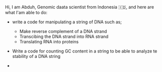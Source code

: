 Hi, I am Abduh, Genomic daata scientist from Indonesia :indonesia:, and here are what I'am able to do:

- write a code for manipulating a string of DNA such as;
    - Make reverse complement of a DNA strand
    - Transcibing the DNA strand into RNA strand
    - Translating RNA into proteins

- Write a code for counting GC content in a string to be able to analyze te stability of a DNA string

- 


